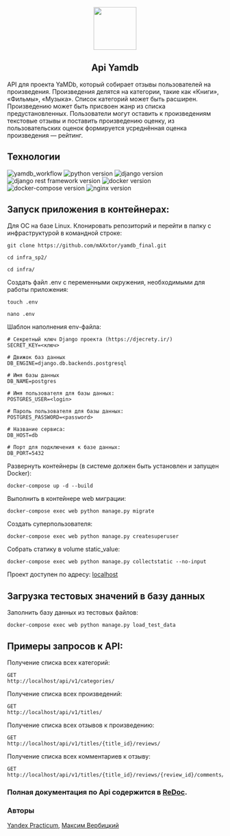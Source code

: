 <div id="header" align="center">
  <img src="https://media.giphy.com/media/l41lRVmlnknDV3n9u/giphy.gif" width="100"/>
</div>

## <div align="center"> Api Yamdb </div>
API для проекта YaMDb, который собирает отзывы пользователей на произведения. Произведения делятся на категории, такие как «Книги», «Фильмы», «Музыка». Список категорий может быть расширен. Произведению может быть присвоен жанр из списка предустановленных. Пользователи могут оставить к произведениям текстовые отзывы и поставить произведению оценку, из пользовательских оценок формируется усреднённая оценка произведения — рейтинг.


## Технологии
![yamdb_workflow](https://github.com/maxxtor/yamdb_final/actions/workflows/yamdb_workflow.yml/badge.svg?branch=master&event=push)
![python version](https://img.shields.io/badge/Python-3.7-green)
![django version](https://img.shields.io/badge/Django-2.2-green)
![django rest framework version](https://img.shields.io/badge/Django%20REST%20Framework-3.2.14-green)
![docker version](https://img.shields.io/badge/Docker-20.10-green)
![docker-compose version](https://img.shields.io/badge/Docker--Compose-3.8-green)
![nginx version](https://img.shields.io/badge/Nginx-%201.18-green)


## Запуск приложения в контейнерах:
Для ОС на базе Linux. Клонировать репозиторий и перейти в папку с инфраструктурой в командной строке:

```
git clone https://github.com/mAXxtor/yamdb_final.git
```
```
cd infra_sp2/
```
```
cd infra/
```

Cоздать файл .env с переменными окружения, необходимыми для работы приложения:

```
touch .env
```
```
nano .env
```

Шаблон наполнения env-файла:

```
# Cекретный ключ Django проекта (https://djecrety.ir/)
SECRET_KEY=<ключ>

# Движок баз данных
DB_ENGINE=django.db.backends.postgresql

# Имя базы данных
DB_NAME=postgres

# Имя пользователя для базы данных:
POSTGRES_USER=<login>

# Пароль пользователя для базы данных:
POSTGRES_PASSWORD=<password>

# Название сервиса:
DB_HOST=db

# Порт для подключения к базе данных:
DB_PORT=5432
```

Развернуть контейнеры (в системе должен быть установлен и запущен Docker):

```
docker-compose up -d --build
```

Выполнить в контейнере web миграции:

```
docker-compose exec web python manage.py migrate
```

Создать суперпользователя:

```
docker-compose exec web python manage.py createsuperuser
```

Собрать статику в volume static_value:

```
docker-compose exec web python manage.py collectstatic --no-input
```

Проект доступен по адресу: [localhost](http://localhost/admin/)


## Загрузка тестовых значений в базу данных

Заполнить базу данных из тестовых файлов:

```
docker-compose exec web python manage.py load_test_data
```


## Примеры запросов к API:

Получение списка всех категорий:
```
GET
http://localhost/api/v1/categories/
```

Получение списка всех произведений:
```
GET
http://localhost/api/v1/titles/
```

Получение списка всех отзывов к произведению:
```
GET
http://localhost/api/v1/titles/{title_id}/reviews/
```

Получение списка всех комментариев к отзыву:
```
GET
http://localhost/api/v1/titles/{title_id}/reviews/{review_id}/comments/
```

### Полная документация по Api содержится в [ReDoc](http://localhost/redoc/).

### Авторы
[Yandex Practicum], [Максим Вербицкий]

[//]: #

   [Yandex Practicum]: <https://practicum.yandex.ru/>
   [Максим Вербицкий]: <https://github.com/mAXxtor>

